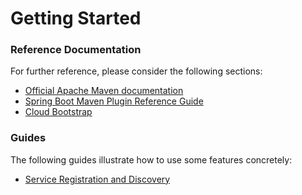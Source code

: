 # Getting Started

### Reference Documentation
For further reference, please consider the following sections:

* [Official Apache Maven documentation](https://maven.apache.org/guides/index.html)
* [Spring Boot Maven Plugin Reference Guide](https://docs.spring.io/spring-boot/docs/2.2.1.RELEASE/maven-plugin/)
* [Cloud Bootstrap](https://spring.io/projects/spring-cloud-commons)

### Guides
The following guides illustrate how to use some features concretely:

* [Service Registration and Discovery](https://spring.io/guides/gs/service-registration-and-discovery/)

